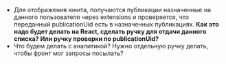 - Для отображения юнита, получаются публикации назначенные на данного пользователя через extensions и проверяется, что переданный publicationUid есть в назначенных публикациях. **Как это надо будет делать на React, сделать ручку для отдачи данного списка? Или ручку проверки по publicationUid?**
- Что будем делать с аналитикой? Нужно отдельную ручку делать, чтобы фронт мог запросы посылать?

